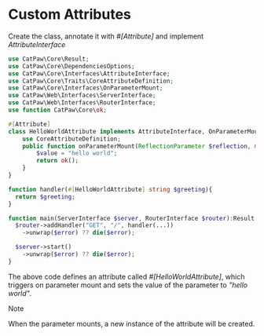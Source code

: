 # Custom Attributes

Create the class, annotate it with _#[Attribute]_ and implement _AttributeInterface_

```php
use CatPaw\Core\Result;
use CatPaw\Core\DependenciesOptions;
use CatPaw\Core\Interfaces\AttributeInterface;
use CatPaw\Core\Traits\CoreAttributeDefinition;
use CatPaw\Core\Interfaces\OnParameterMount;
use CatPaw\Web\Interfaces\ServerInterface;
use CatPaw\Web\Interfaces\RouterInterface;
use function CatPaw\Core\ok;

#[Attribute]
class HelloWorldAttribute implements AttributeInterface, OnParameterMount {
    use CoreAttributeDefinition;
    public function onParameterMount(ReflectionParameter $reflection, mixed &$value, DependenciesOptions $options):Result {
        $value = "hello world";
        return ok();
    }
}

function handler(#[HelloWorldAttribute] string $greeting){
  return $greeting;
}

function main(ServerInterface $server, RouterInterface $router):Result {
  $router->addHandler("GET", "/", handler(...))
    ->unwrap($error) ?? die($error);

  $server->start()
    ->unwrap($error) ?? die($error);
}
```

The above code defines an attribute called _#[HelloWorldAttribute]_, which triggers on parameter mount and sets the
value of the parameter to _"hello world"_.

> [!NOTE]
> When the parameter mounts, a new instance of the attribute will be created.
